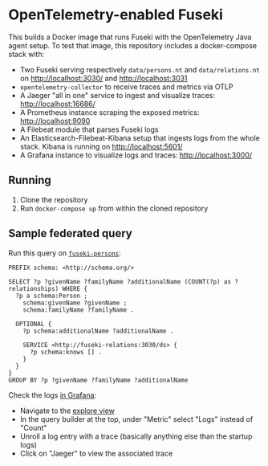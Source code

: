 # OpenTelemetry-enabled Fuseki

This builds a Docker image that runs Fuseki with the OpenTelemetry Java agent setup.
To test that image, this repository includes a docker-compose stack with:

- Two Fuseki serving respectively `data/persons.nt` and `data/relations.nt` on <http://localhost:3030/> and <http://localhost:3031>
- `opentelemetry-collector` to receive traces and metrics via OTLP
- A Jaeger "all in one" service to ingest and visualize traces: <http://localhost:16686/>
- A Prometheus instance scraping the exposed metrics: <http://localhost:9090>
- A Filebeat module that parses Fuseki logs
- An Elasticsearch-Filebeat-Kibana setup that ingests logs from the whole stack. Kibana is running on <http://localhost:5601/>
- A Grafana instance to visualize logs and traces: <http://localhost:3000/>

## Running

1. Clone the repository
2. Run `docker-compose up` from within the cloned repository

## Sample federated query

Run this query on [`fuseki-persons`](http://localhost:3030/dataset.html?tab=query&ds=/ds):

```sparql
PREFIX schema: <http://schema.org/>

SELECT ?p ?givenName ?familyName ?additionalName (COUNT(?p) as ?relationships) WHERE {
  ?p a schema:Person ;
    schema:givenName ?givenName ;
    schema:familyName ?familyName .

  OPTIONAL {
    ?p schema:additionalName ?additionalName .

    SERVICE <http://fuseki-relations:3030/ds> {
      ?p schema:knows [] .
    }
  }
}
GROUP BY ?p ?givenName ?familyName ?additionalName
```

Check the logs [in Grafana](http://localhost:3000):

- Navigate to the [explore view](http://localhost:3000/explore)
- In the query builder at the top, under "Metric" select "Logs" instead of "Count"
- Unroll a log entry with a trace (basically anything else than the startup logs)
- Click on "Jaeger" to view the associated trace
